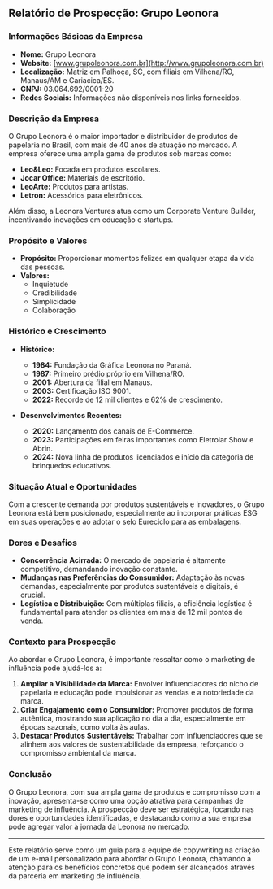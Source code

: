 ## Relatório de Prospecção: Grupo Leonora

### Informações Básicas da Empresa
- **Nome:** Grupo Leonora
- **Website:** [www.grupoleonora.com.br](http://www.grupoleonora.com.br)
- **Localização:** Matriz em Palhoça, SC, com filiais em Vilhena/RO, Manaus/AM e Cariacica/ES.
- **CNPJ:** 03.064.692/0001-20
- **Redes Sociais:** Informações não disponíveis nos links fornecidos.

### Descrição da Empresa
O Grupo Leonora é o maior importador e distribuidor de produtos de papelaria no Brasil, com mais de 40 anos de atuação no mercado. A empresa oferece uma ampla gama de produtos sob marcas como:
- **Leo&Leo:** Focada em produtos escolares.
- **Jocar Office:** Materiais de escritório.
- **LeoArte:** Produtos para artistas.
- **Letron:** Acessórios para eletrônicos.

Além disso, a Leonora Ventures atua como um Corporate Venture Builder, incentivando inovações em educação e startups.

### Propósito e Valores
- **Propósito:** Proporcionar momentos felizes em qualquer etapa da vida das pessoas.
- **Valores:**
  - Inquietude
  - Credibilidade
  - Simplicidade
  - Colaboração

### Histórico e Crescimento
- **Histórico:**
  - **1984:** Fundação da Gráfica Leonora no Paraná.
  - **1987:** Primeiro prédio próprio em Vilhena/RO.
  - **2001:** Abertura da filial em Manaus.
  - **2003:** Certificação ISO 9001.
  - **2022:** Recorde de 12 mil clientes e 62% de crescimento.

- **Desenvolvimentos Recentes:**
  - **2020:** Lançamento dos canais de E-Commerce.
  - **2023:** Participações em feiras importantes como Eletrolar Show e Abrin.
  - **2024:** Nova linha de produtos licenciados e início da categoria de brinquedos educativos.

### Situação Atual e Oportunidades
Com a crescente demanda por produtos sustentáveis e inovadores, o Grupo Leonora está bem posicionado, especialmente ao incorporar práticas ESG em suas operações e ao adotar o selo Eureciclo para as embalagens.

### Dores e Desafios
- **Concorrência Acirrada:** O mercado de papelaria é altamente competitivo, demandando inovação constante.
- **Mudanças nas Preferências do Consumidor:** Adaptação às novas demandas, especialmente por produtos sustentáveis e digitais, é crucial.
- **Logística e Distribuição:** Com múltiplas filiais, a eficiência logística é fundamental para atender os clientes em mais de 12 mil pontos de venda.

### Contexto para Prospecção
Ao abordar o Grupo Leonora, é importante ressaltar como o marketing de influência pode ajudá-los a:
1. **Ampliar a Visibilidade da Marca:** Envolver influenciadores do nicho de papelaria e educação pode impulsionar as vendas e a notoriedade da marca.
2. **Criar Engajamento com o Consumidor:** Promover produtos de forma autêntica, mostrando sua aplicação no dia a dia, especialmente em épocas sazonais, como volta às aulas.
3. **Destacar Produtos Sustentáveis:** Trabalhar com influenciadores que se alinhem aos valores de sustentabilidade da empresa, reforçando o compromisso ambiental da marca.

### Conclusão
O Grupo Leonora, com sua ampla gama de produtos e compromisso com a inovação, apresenta-se como uma opção atrativa para campanhas de marketing de influência. A prospecção deve ser estratégica, focando nas dores e oportunidades identificadas, e destacando como a sua empresa pode agregar valor à jornada da Leonora no mercado.

---

Este relatório serve como um guia para a equipe de copywriting na criação de um e-mail personalizado para abordar o Grupo Leonora, chamando a atenção para os benefícios concretos que podem ser alcançados através da parceria em marketing de influência.